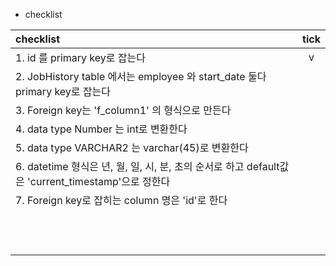 - checklist

|    checklist                                                                             | tick | 
|:----------------------------------------------------------------------------------------|:----:|
| 1. id 를 primary key로 잡는다                                                               |  v   | 
| 2. JobHistory table 에서는 employee 와 start_date 둘다 primary key로 잡는다                   |      |   
| 3. Foreign key는 'f_column1' 의 형식으로 만든다               |      | 
| 4. data type Number 는 int로 변환한다               |      | 
| 5. data type VARCHAR2 는 varchar(45)로 변환한다             |      | 
| 6. datetime 형식은 년, 월, 일, 시, 분, 초의 순서로 하고 default값은 'current_timestamp'으로 정한다   |      | 
| 7. Foreign key로 잡히는 column 명은 'id'로 한다               |      | 
|                |      | 
|                |      | 
|                |      | 
|                |      | 
|                |      | 
|                |      | 
|                |      | 
|                |      | 
|                |      | 
|                |      | 
|                |      | 
|                |      | 
